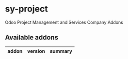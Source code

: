 # sy-project
Odoo Project Management and Services Company Addons

[//]: # (addons)

Available addons
----------------
addon | version | summary
--- | --- | ---

[//]: # (end addons)

